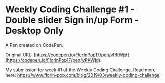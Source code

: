 # Weekly Coding Challenge #1 -  Double slider Sign in/up Form - Desktop Only

A Pen created on CodePen.

Original URL: [https://codepen.io/FlorinPop17/pen/vPKWjd](https://codepen.io/FlorinPop17/pen/vPKWjd).

My submission for week #1 of the Weekly Coding Challenge. Read more here: https://www.florin-pop.com/blog/2019/03/weekly-coding-challenge